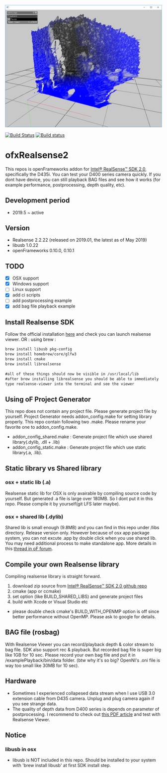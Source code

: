 
![Screenshot](ss.png)

[![Build Status](https://travis-ci.org/hiroMTB/ofxRealsense2.svg?branch=master)](https://travis-ci.org/hiroMTB/ofxRealsense2)
[![Build status](https://ci.appveyor.com/api/projects/status/iolvq2tckcgdcdrp?svg=true)](https://ci.appveyor.com/project/hiroMTB/ofxrealsense2)

# ofxRealsense2
This repos is openFrameworks addon for [Intel® RealSense™ SDK 2.0](https://github.com/IntelRealSense/librealsense), specifically the D435i. You can test your D400 series camera quickly. If you dont have device, you can still playback BAG files and see how it works (for example performance, postprocessing, depth quality, etc).


## Development period
- 2019.5 ~ active

## Version
- Realsense 2.2.22 (released on 2019.01, the latest as of May 2019)
- libusb 1.0.22
- openFrameworks 0.10.0, 0.10.1

## TODO
- [x] OSX support
- [x] Windows support
- [ ] Linux support
- [x] add ci scripts
- [ ] add postprocessing example
- [x] add bag file playback example

## Install Realsense SDK
Follow the official installation [here](https://realsense.intel.com/sdk-2/) and check you can launch realsense viewer.
OR :
using brew :
```
brew install libusb pkg-config
brew install homebrew/core/glfw3
brew install cmake
brew install librealsense

#all of these things should now be visible in /usr/local/lib
#after brew installing librealsense you should be able to immediately type realsense-viewer into the terminal and see the viewer

```


## Using oF Project Generator

This repo does not contain any project file. Please generate project file by yourself.
Project Generator needs addon_config.make for setting library properly. This repo contain following two .make. Please rename your favorite one to addon_config.make.

- addon_config_shared.make : Generate project file which use shared library(.dylib, .dll + .lib)
- addon_config_static.make : Generate project file which use static library(.a, .lib).

## Static library vs Shared library

### osx + static lib (.a)
Realsense static lib for OSX is only avairable by compiling source code by yourself.
But generated .a file is large over 180MB. So I dont put it in this repo. Please compile it by yourself(git LFS later maybe).

### osx + shared lib (.dylib)
Shared lib is small enough (9.8MB) and you can find in this repo under /libs directory. Release version only. However because of osx app package system, you can not excute .app by double click when you use shared lib. You may need additional process to make standalone app. More details in this [thread in oF forum](https://forum.openframeworks.cc/t/dynamic-libraries-for-osx-addon/19908/11
).

## Compile your own Realsense library
Compiling realsense library is straight forward.
1. download zip source from [Intel® RealSense™ SDK 2.0 github repo](https://github.com/IntelRealSense/librealsense)
2. cmake (app or ccmake)
3. set option (like BUILD_SHARED_LIBS) and generate project files
4. build with Xcode or Visual Studio etc
* please double check cmake's BUILD_WITH_OPENMP option is off since better performance without OpenMP. Please ask to google for details.

## BAG file (rosbag)
With Realsense Viewer you can record/playback depth & color stream to bag file. SDK also support rec & playback. But recorded bag file is super big like 1GB for 10 sec. Please record your own bag file and put it in /examplePlayback/bin/data folder. (btw why it's so big? OpenNI's .oni file is way too small like 30MB for 10 sec).

## Hardware
- Sometimes I experienced collapesed data stream when I use USB 3.0 extension cable from D435 camera.
Unplug and plug camera again if you see strange data.
- The quality of depth data from D400 series is depends on parameter of postprocessing. I recommend to check out [this PDF article](https://realsense.intel.com/wp-content/uploads/sites/63/BKM-For-Tuning-D435-and-D415-Cameras-Webinar_Rev3.pdf) and test with Realsense Viewer.

## Notice
### libusb in osx
- libusb is NOT included in this repo. Should be installed to your system with 'brew install libusb' at first SDK install step.
